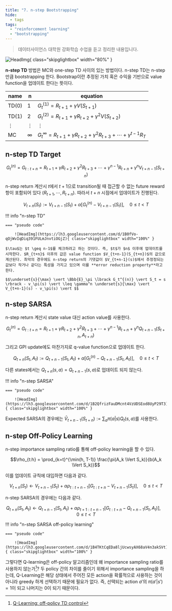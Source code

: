 ```yaml
---
title: "7. n-step Bootstrapping"
hide:
  - tags
tags:
  - "reinforcement learning"
  - "bootstrapping"
---
```


> 데이터사이언스 대학원 강화학습 수업을 듣고 정리한 내용입니다.

![HeadImg](https://lh3.googleusercontent.com/d/1AxWcB2C1jSotrHuh5PkU6B6u5zVDRyBo){ class="skipglightbox" width="80%" }

**n-step TD** 방법은 MC와 one-step TD 사이의 있는 방법이다. n-step TD는 n-step 만큼 bootstrapping 한다. Bootstrap이란 추정된 가치 혹은 수익을 기반으로 value function을 업데이트 한다는 뜻이다.

|name | n | equation |
| --- | --- | --- |
|TD(0) | 1 | $G_t^{(1)} = R_{t+1} + \gamma V(S_{t+1})$ |
|TD(1) | 2 | $G_t^{(2)} = R_{t+1} + \gamma R_{t+2} + \gamma^2 V(S_{t+2})$ |
| $\vdots$ | $\vdots$ | $\vdots$ |
| MC | $\infty$ | $G_t^{\infty} = R_{t+1} + \gamma R_{t+2} + \gamma^2 R_{t+3} + \cdots + \gamma^{t-1} R_T$ |

## n-step TD Target

$$G_t^{(n)} = G_{t:t+n} = R_{t+1} + \gamma R_{t+2} + \gamma^2 R_{t+3} + \cdots + \gamma^{n-1} R_{t+n} + \gamma^n V_{t+n-1}(S_{t+n})$$

n-step return 계산시 $t$에서 $t+1$으로 transition될 때 접근할 수 없는 future reward 항이 포함되어 있다 $( R_{t+1}, \cdots, R_{t+n} )$. 따라서 $t+n$ 시점에서 업데이트가 진행된다. 

$$V_{t+n}(S_t) := V_{t+n-1}(S_t) + \alpha \lbrack G_t^{(n)} - V_{t+n-1}(S_t) \rbrack, \quad 0 \leq t \lt T$$

!!! info "n-step TD"

    === "pseudo code"

        ![HeadImg](https://lh3.googleusercontent.com/d/1B0fVo-qOjWvIqDiq391FULmJnvtiOGjZ){ class="skipglightbox" width="100%" }

    $\tau$는 $t \geq n-1$를 체크하려고 하는 것이다. 즉, $t$가 $n$ 이후에 업데이트를 시작한다. $R_{t+n}$ 이후의 값은 value function $V_{t+n-1}(S_{t+n})$의 값으로 계산된다. 최악의 경우에도 n-step return의 기댓값이 $V_{t+n-1}(s)$에서 추정정되는 값보다 작거나 같다는 특성을 가지고 있으며 이를 **error reduction property**라고 한다. 

    $$\underset{s}{\max} \vert \Bbb{E}_\pi \lbrack G_t^{(n)} \vert S_t = s \rbrack - v_\pi(s) \vert \leq \gamma^n \underset{s}{\max} \vert V_{t+n-1}(s) - v_\pi(s) \vert $$

## n-step SARSA

n-step return 계산시 state value 대신 action value를 사용한다.

$$G_t^{(n)} = G_{t:t+n} = R_{t+1} + \gamma R_{t+2} + \gamma^2 R_{t+3} + \cdots + \gamma^{n-1} R_{t+n} + \gamma^n Q_{t+n-1}(S_{t+n}, A_{t+n})$$

그리고 GPI update에도 마찬가지로 q-value function으로 업데이트 한다.

$$Q_{t+n}(S_t, A_t) := Q_{t+n-1}(S_t, A_t) + \alpha \lbrack G_t^{(n)} - Q_{t+n-1}(S_t, A_t) \rbrack, \quad 0 \leq t \lt T$$ 

다른 states에서는 $Q_{t+n}(s, a) = Q_{t+n-1}(s, a)$로 업데이트 되지 않는다.


!!! info "n-step SARSA"

    === "pseudo code"

        ![HeadImg](https://lh3.googleusercontent.com/d/1B2QfrizFauDMcnt4VzUDSEod8UyP29T3){ class="skipglightbox" width="100%" }

Expected SARSA의 경우에는 $\bar{V}_{t+n-1}(S_{t+n}) := \sum_a \pi(a\vert s) Q_t(s, a)$를 사용한다.

## n-step Off-Policy Learning

n-step importance sampling ratio를 통해 off-policy learning을 할 수 있다.

$$\rho_{t:h} = \prod_{k=t}^{\min(h, T-1)} \frac{\pi(A_k \Vert S_k)}{b(A_k \Vert S_k)}$$

이를 업데이트 규칙에 대입하면 다음과 같다.

$$V_{t+n}(S_t) \leftarrow V_{t+n-1}(S_t) + \alpha \rho_{t:t+n-1} \lbrack G_{t:t+n} - V_{t+n-1}(S_t) \rbrack, \quad 0 \leq t \lt T$$

n-step SARSA의 경우에는 다음과 같다.

$$Q_{t+n}(S_t, A_t) \leftarrow Q_{t+n-1}(S_t, A_t) + \alpha \rho_{t+1:t+n-1} \lbrack G_{t:t+n} - Q_{t+n-1}(S_t, A_t) \rbrack, \quad 0 \leq t \lt T$$

!!! info "n-step SARSA off-policy learning"

    === "pseudo code"

        ![HeadImg](https://lh3.googleusercontent.com/d/1B4TKtCqEDa8ljUcwsyAX68aV4n3akSVt){ class="skipglightbox" width="100%" }

그렇다면 Q-learning은 off-policy 알고리즘인데 왜 importance sampling ratio를 사용하지 않는가[^1]? 두 policy 간의 차이를 줄이기 위해서 importance sampling을 하는데, Q-Learning은 해당 상태에서 주어진 모든 action을 확률적으로 사용하는 것이 아니라 greedy 하게 선택하기 때문에 필요가 없다. 즉, 선택되는 action $a'$의 $\pi(a' \vert s') = 1$이 되고 나머지는 $0$이 되기 때문이다. 


[^1]: [Q-Learning: off-policy TD control](https://talkingaboutme.tistory.com/entry/RL-Q-learning-Off-policy-TD-Control)